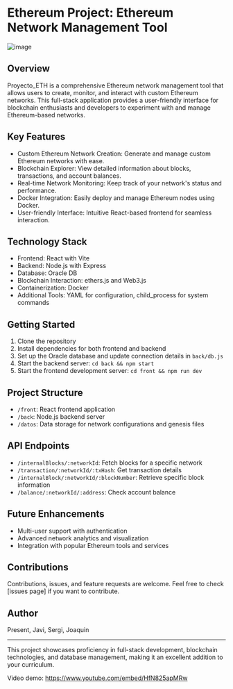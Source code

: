 # Ethereum Project: Ethereum Network Management Tool

![image](https://github.com/user-attachments/assets/24656c6f-f5cc-45cf-b4ea-49d64962e13b)

## Overview
Proyecto_ETH is a comprehensive Ethereum network management tool that allows users to create, monitor, and interact with custom Ethereum networks. This full-stack application provides a user-friendly interface for blockchain enthusiasts and developers to experiment with and manage Ethereum-based networks.

## Key Features
- Custom Ethereum Network Creation: Generate and manage custom Ethereum networks with ease.
- Blockchain Explorer: View detailed information about blocks, transactions, and account balances.
- Real-time Network Monitoring: Keep track of your network's status and performance.
- Docker Integration: Easily deploy and manage Ethereum nodes using Docker.
- User-friendly Interface: Intuitive React-based frontend for seamless interaction.

## Technology Stack
- Frontend: React with Vite
- Backend: Node.js with Express
- Database: Oracle DB
- Blockchain Interaction: ethers.js and Web3.js
- Containerization: Docker
- Additional Tools: YAML for configuration, child_process for system commands

## Getting Started
1. Clone the repository
2. Install dependencies for both frontend and backend
3. Set up the Oracle database and update connection details in `back/db.js`
4. Start the backend server: `cd back && npm start`
5. Start the frontend development server: `cd front && npm run dev`

## Project Structure
- `/front`: React frontend application
- `/back`: Node.js backend server
- `/datos`: Data storage for network configurations and genesis files

## API Endpoints
- `/internalBlocks/:networkId`: Fetch blocks for a specific network
- `/transaction/:networkId/:txHash`: Get transaction details
- `/internalBlock/:networkId/:blockNumber`: Retrieve specific block information
- `/balance/:networkId/:address`: Check account balance

## Future Enhancements
- Multi-user support with authentication
- Advanced network analytics and visualization
- Integration with popular Ethereum tools and services

## Contributions
Contributions, issues, and feature requests are welcome. Feel free to check [issues page] if you want to contribute.


## Author
Present, Javi, Sergi, Joaquin

---

This project showcases proficiency in full-stack development, blockchain technologies, and database management, making it an excellent addition to your curriculum.

Video demo: https://www.youtube.com/embed/HfN825apMRw


